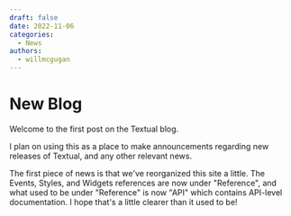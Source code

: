```yaml
---
draft: false 
date: 2022-11-06
categories:
  - News
authors:
  - willmcgugan
---
```


# New Blog

Welcome to the first post on the Textual blog.

<!-- more -->

I plan on using this as a place to make announcements regarding new releases of Textual, and any other relevant news.

The first piece of news is that we've reorganized this site a little. The Events, Styles, and Widgets references are now under "Reference", and what used to be under "Reference" is now "API" which contains API-level documentation. I hope that's a little clearer than it used to be!

